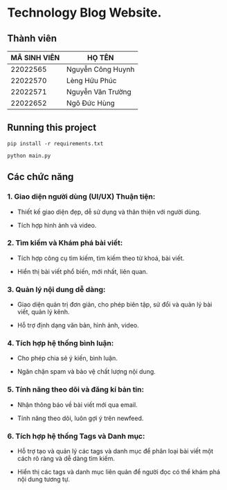 # Technology Blog Website.

## Thành viên

| MÃ SINH VIÊN | HỌ TÊN |
| ------------ | ------ |
| 22022565 | Nguyễn Công Huynh |
| 22022570 | Lèng Hữu Phúc |
| 22022571 | Nguyễn Văn Trường |
|22022652 | Ngô Đức Hùng |


## Running this project

```
pip install -r requirements.txt 
```

```
python main.py
```

## Các chức năng

### 1. Giao diện người dùng (UI/UX) Thuận tiện:

- Thiết kế giao diện đẹp, dễ sử dụng và thân thiện với người dùng.

- Tích hợp hình ảnh và video.

### 2. Tìm kiếm và Khám phá bài viết:

- Tích hợp công cụ tìm kiếm, tìm kiếm theo từ khoá, bài viết.

- Hiển thị bài viết phổ biến, mới nhất, liên quan.

### 3. Quản lý nội dung dễ dàng:

- Giao diện quản trị đơn giản, cho phép biên tập, sử đổi và quản lý bài viết, quản lý kênh.

- Hỗ trợ định dạng văn bản, hình ảnh, video.

### 4. Tích hợp hệ thống bình luận:

- Cho phép chia sẻ ý kiến, bình luận.

- Ngăn chặn spam và bảo vệ chất lượng nội dung.

### 5. Tính năng theo dõi và đăng kí bản tin:

- Nhận thông báo về bài viết mới qua email.

- Tính năng theo dõi, luôn gợi ý trên newfeed.

### 6. Tích hợp hệ thống Tags và Danh mục:

- Hỗ trợ tạo và quản lý các tags và danh mục để phân loại bài viết một cách rõ ràng và dễ dàng tìm kiếm.

- Hiển thị các tags và danh mục liên quản để người đọc có thể khám phá nội dung tương tự.




